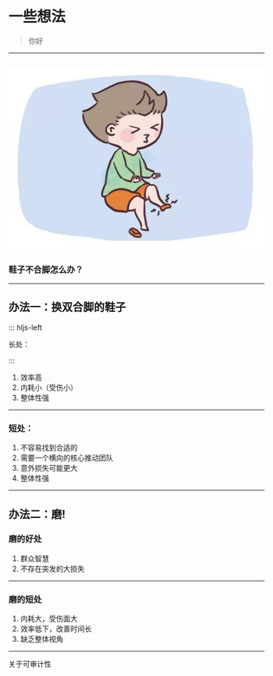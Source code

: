 # 一些想法
>你好
---
![](1.jpg)
---
### 鞋子不合脚怎么办？

---
办法一：换双合脚的鞋子
---

::: hljs-left

长处：

:::


1. 效率高
2. 内耗小（受伤小）
2. 整体性强
---

### 短处：

1. 不容易找到合适的
2. 需要一个横向的核心推动团队
2. 意外损失可能更大
2. 整体性强
---
办法二：磨!
---
### 磨的好处

1. 群众智慧
2. 不存在突发的大损失
---
### 磨的短处

1. 内耗大，受伤面大
2. 效率低下，改善时间长
3. 缺乏整体视角
---
关于可审计性
